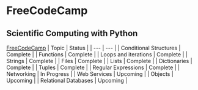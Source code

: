 # FreeCodeCamp

## Scientific Computing with Python
[FreeCodeCamp](https://www.freecodecamp.org/learn/scientific-computing-with-python)
| Topic | Status |
| --- | --- |
| Conditional Structures | Complete |
| Functions | Complete |
| Loops and iterations | Complete |
| Strings | Complete |
| Files | Complete |
| Lists | Complete |
| Dictionaries | Complete |
| Tuples | Complete |
| Regular Expressions | Complete |
| Networking | In Progress |
| Web Services | Upcoming |
| Objects | Upcoming |
| Relational Databases | Upcoming |
